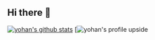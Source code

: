 ## Hi there 👋

<!--
**yomin63/yomin63** is a ✨ _special_ ✨ repository because its `README.md` (this file) appears on your GitHub profile.

Here are some ideas to get you started:

- 🔭 I’m currently working on ...
- 🌱 I’m currently learning ...
- 👯 I’m looking to collaborate on ...
- 🤔 I’m looking for help with ...
- 💬 Ask me about ...
- 📫 How to reach me: ...
- 😄 Pronouns: ...
- ⚡ Fun fact: ...
-->
[![yohan's github stats](https://github-readme-stats.vercel.app/api?username=yomin63)](https://github.com/yomin63/github-readme-stats)
[![yohan's profile upside](https://capsule-render.vercel.app/api?type=wave&height=300&color=gradient&text=Input%20text)
